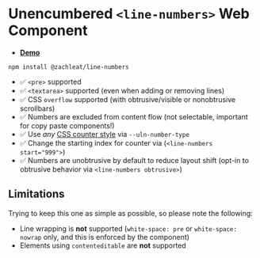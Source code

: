 # Unencumbered `<line-numbers>` Web Component

- [**Demo**](https://zachleat.github.io/line-numbers/demo.html)

```
npm install @zachleat/line-numbers
```

- ✅ `<pre>` supported
- ✅ `<textarea>` supported (even when adding or removing lines)
- ✅ CSS `overflow` supported (with obtrusive/visible or nonobtrusive scrollbars)
- ✅ Numbers are excluded from content flow (not selectable, important for copy paste components!)
- ✅ Use _any_ [CSS counter style](https://developer.mozilla.org/en-US/docs/Web/CSS/counter#counter-style) via `--uln-number-type`
- ✅ Change the starting index for counter via (`<line-numbers start="999">`)
- ✅ Numbers are unobtrusive by default to reduce layout shift (opt-in to obtrusive behavior via `<line-numbers obtrusive>`)

## Limitations

Trying to keep this one as simple as possible, so please note the following:

- Line wrapping is **not** supported (`white-space: pre` or `white-space: nowrap` only, and this is enforced by the component)
- Elements using `contenteditable` are **not** supported
